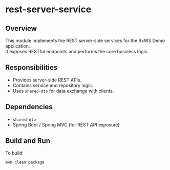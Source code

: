 
# rest-server-service

## Overview
This module implements the REST server-side services for the RxWS Demo application.  
It exposes RESTful endpoints and performs the core business logic.

## Responsibilities
- Provides server-side REST APIs.
- Contains service and repository logic.
- Uses `shared-dto` for data exchange with clients.

## Dependencies
- `shared-dto`
- Spring Boot / Spring MVC (for REST API exposure)

## Build and Run
To build:
```bash
mvn clean package
